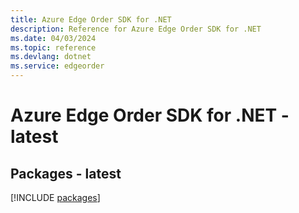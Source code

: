 ```yaml
---
title: Azure Edge Order SDK for .NET
description: Reference for Azure Edge Order SDK for .NET
ms.date: 04/03/2024
ms.topic: reference
ms.devlang: dotnet
ms.service: edgeorder
---
```

# Azure Edge Order SDK for .NET - latest
## Packages - latest
[!INCLUDE [packages](edge-order-index.md)]